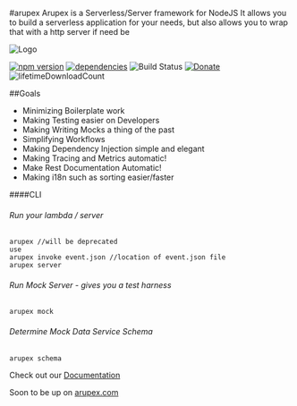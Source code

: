 #arupex
Arupex is a Serverless/Server framework for NodeJS
It allows you to build a serverless application for your needs, but also allows you to wrap that with a http server if need be

![Logo](http://arupex.com/img/logo.png)

[![npm version](https://badge.fury.io/js/arupex.svg)](https://badge.fury.io/js/arupex)
[![dependencies](https://david-dm.org/arupex/areupex.svg)](http://github.com/arupex/arupex)
![Build Status](https://api.travis-ci.org/arupex/arupex.svg?branch=master) 
[![Donate](https://img.shields.io/badge/Donate-Arupex-green.svg)](https://pledgie.com/campaigns/31873)
![lifetimeDownloadCount](https://img.shields.io/npm/dt/arupex.svg?maxAge=2592000)

##Goals
 - Minimizing Boilerplate work
 - Making Testing easier on Developers
 - Making Writing Mocks a thing of the past
 - Simplifying Workflows
 - Making Dependency Injection simple and elegant
 - Making Tracing and Metrics automatic!
 - Make Rest Documentation Automatic!
 - Making i18n such as sorting easier/faster


####CLI
    
###### Run your lambda / server
    arupex //will be deprecated 
    use
    arupex invoke event.json //location of event.json file 
    arupex server 
        
###### Run Mock Server - gives you a test harness
    arupex mock
    
###### Determine Mock Data Service Schema
    arupex schema

Check out our [Documentation](./demo/README.md) 

Soon to be up on [arupex.com](http://arupex.com)